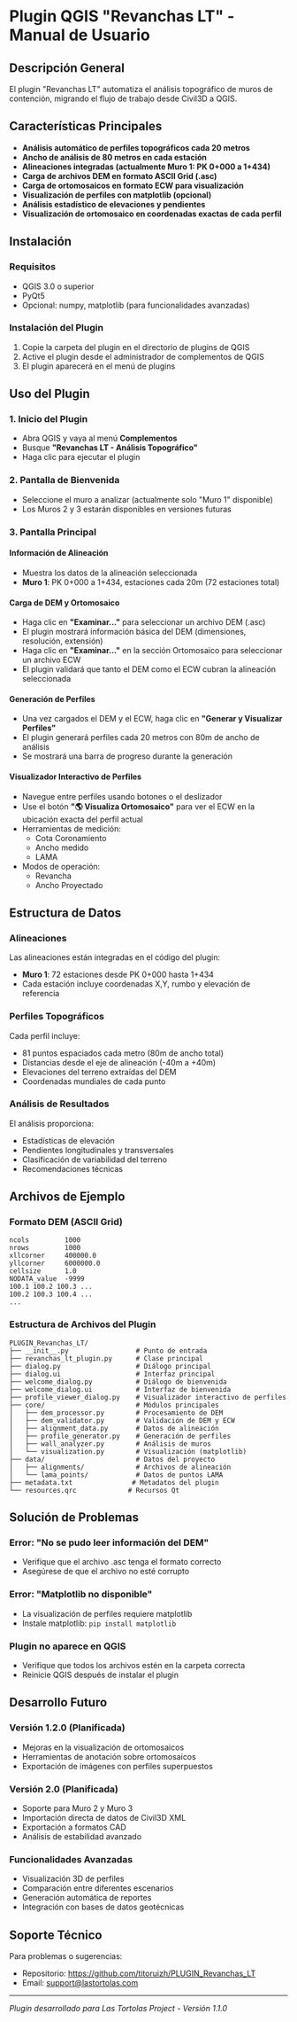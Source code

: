 # Plugin QGIS "Revanchas LT" - Manual de Usuario

## Descripción General
El plugin "Revanchas LT" automatiza el análisis topográfico de muros de contención, migrando el flujo de trabajo desde Civil3D a QGIS.

## Características Principales
- **Análisis automático de perfiles topográficos cada 20 metros**
- **Ancho de análisis de 80 metros en cada estación**
- **Alineaciones integradas (actualmente Muro 1: PK 0+000 a 1+434)**
- **Carga de archivos DEM en formato ASCII Grid (.asc)**
- **Carga de ortomosaicos en formato ECW para visualización**
- **Visualización de perfiles con matplotlib (opcional)**
- **Análisis estadístico de elevaciones y pendientes**
- **Visualización de ortomosaico en coordenadas exactas de cada perfil**

## Instalación

### Requisitos
- QGIS 3.0 o superior
- PyQt5
- Opcional: numpy, matplotlib (para funcionalidades avanzadas)

### Instalación del Plugin
1. Copie la carpeta del plugin en el directorio de plugins de QGIS
2. Active el plugin desde el administrador de complementos de QGIS
3. El plugin aparecerá en el menú de plugins

## Uso del Plugin

### 1. Inicio del Plugin
- Abra QGIS y vaya al menú **Complementos**
- Busque **"Revanchas LT - Análisis Topográfico"**
- Haga clic para ejecutar el plugin

### 2. Pantalla de Bienvenida
- Seleccione el muro a analizar (actualmente solo "Muro 1" disponible)
- Los Muros 2 y 3 estarán disponibles en versiones futuras

### 3. Pantalla Principal

#### Información de Alineación
- Muestra los datos de la alineación seleccionada
- **Muro 1**: PK 0+000 a 1+434, estaciones cada 20m (72 estaciones total)

#### Carga de DEM y Ortomosaico
- Haga clic en **"Examinar..."** para seleccionar un archivo DEM (.asc)
- El plugin mostrará información básica del DEM (dimensiones, resolución, extensión)
- Haga clic en **"Examinar..."** en la sección Ortomosaico para seleccionar un archivo ECW
- El plugin validará que tanto el DEM como el ECW cubran la alineación seleccionada

#### Generación de Perfiles
- Una vez cargados el DEM y el ECW, haga clic en **"Generar y Visualizar Perfiles"**
- El plugin generará perfiles cada 20 metros con 80m de ancho de análisis
- Se mostrará una barra de progreso durante la generación

#### Visualizador Interactivo de Perfiles
- Navegue entre perfiles usando botones o el deslizador
- Use el botón **"🌎 Visualiza Ortomosaico"** para ver el ECW en la ubicación exacta del perfil actual
- Herramientas de medición:
  - Cota Coronamiento
  - Ancho medido
  - LAMA
- Modos de operación:
  - Revancha
  - Ancho Proyectado

## Estructura de Datos

### Alineaciones
Las alineaciones están integradas en el código del plugin:
- **Muro 1**: 72 estaciones desde PK 0+000 hasta 1+434
- Cada estación incluye coordenadas X,Y, rumbo y elevación de referencia

### Perfiles Topográficos
Cada perfil incluye:
- 81 puntos espaciados cada metro (80m de ancho total)
- Distancias desde el eje de alineación (-40m a +40m)
- Elevaciones del terreno extraídas del DEM
- Coordenadas mundiales de cada punto

### Análisis de Resultados
El análisis proporciona:
- Estadísticas de elevación
- Pendientes longitudinales y transversales
- Clasificación de variabilidad del terreno
- Recomendaciones técnicas

## Archivos de Ejemplo

### Formato DEM (ASCII Grid)
```
ncols         1000
nrows         1000
xllcorner     400000.0
yllcorner     6000000.0
cellsize      1.0
NODATA_value  -9999
100.1 100.2 100.3 ...
100.2 100.3 100.4 ...
...
```

### Estructura de Archivos del Plugin
```
PLUGIN_Revanchas_LT/
├── __init__.py                 # Punto de entrada
├── revanchas_lt_plugin.py      # Clase principal
├── dialog.py                   # Diálogo principal
├── dialog.ui                   # Interfaz principal
├── welcome_dialog.py           # Diálogo de bienvenida
├── welcome_dialog.ui           # Interfaz de bienvenida
├── profile_viewer_dialog.py    # Visualizador interactivo de perfiles
├── core/                       # Módulos principales
│   ├── dem_processor.py        # Procesamiento de DEM
│   ├── dem_validator.py        # Validación de DEM y ECW
│   ├── alignment_data.py       # Datos de alineación
│   ├── profile_generator.py    # Generación de perfiles
│   ├── wall_analyzer.py        # Análisis de muros
│   └── visualization.py        # Visualización (matplotlib)
├── data/                       # Datos del proyecto
│   ├── alignments/             # Archivos de alineación
│   └── lama_points/            # Datos de puntos LAMA
├── metadata.txt               # Metadatos del plugin
└── resources.qrc             # Recursos Qt
```

## Solución de Problemas

### Error: "No se pudo leer información del DEM"
- Verifique que el archivo .asc tenga el formato correcto
- Asegúrese de que el archivo no esté corrupto

### Error: "Matplotlib no disponible"
- La visualización de perfiles requiere matplotlib
- Instale matplotlib: `pip install matplotlib`

### Plugin no aparece en QGIS
- Verifique que todos los archivos estén en la carpeta correcta
- Reinicie QGIS después de instalar el plugin

## Desarrollo Futuro

### Versión 1.2.0 (Planificada)
- Mejoras en la visualización de ortomosaicos
- Herramientas de anotación sobre ortomosaicos
- Exportación de imágenes con perfiles superpuestos

### Versión 2.0 (Planificada)
- Soporte para Muro 2 y Muro 3
- Importación directa de datos de Civil3D XML
- Exportación a formatos CAD
- Análisis de estabilidad avanzado

### Funcionalidades Avanzadas
- Visualización 3D de perfiles
- Comparación entre diferentes escenarios
- Generación automática de reportes
- Integración con bases de datos geotécnicas

## Soporte Técnico
Para problemas o sugerencias:
- Repositorio: https://github.com/titoruizh/PLUGIN_Revanchas_LT
- Email: support@lastortolas.com

---
*Plugin desarrollado para Las Tortolas Project - Versión 1.1.0*